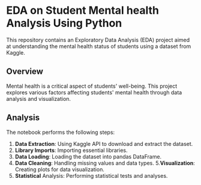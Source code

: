 # EDA on Student Mental health Analysis Using Python
This repository contains an Exploratory Data Analysis (EDA) project aimed at understanding the mental health status of students using a dataset from Kaggle.
## Overview
Mental health is a critical aspect of students' well-being. This project explores various factors affecting students' mental health through data analysis and visualization.
## Analysis
The notebook performs the following steps:
1. **Data Extraction**: Using Kaggle API to download and extract the dataset.
2. **Library Imports**: Importing essential libraries.
3. **Data Loading**: Loading the dataset into pandas DataFrame.
4. **Data Cleaning**: Handling missing values and data types.
5.**Visualization**: Creating plots for data visualization.
6. **Statistical** Analysis: Performing statistical tests and analyses.
